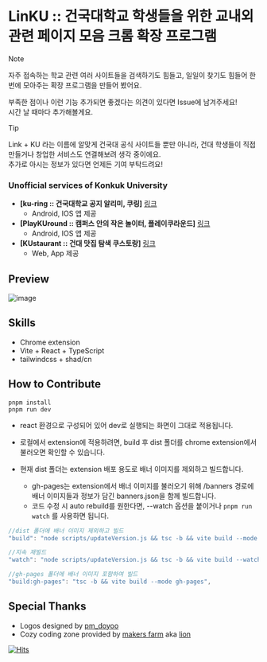 # LinKU :: 건국대학교 학생들을 위한 교내외 관련 페이지 모음 크롬 확장 프로그램
> [!note]
> 자주 접속하는 학교 관련 여러 사이트들을 검색하기도 힘들고, 일일이 찾기도 힘들어 한 번에 모아주는 확장 프로그램을 만들어 봤어요.
> 
> 부족한 점이나 이런 기능 추가되면 좋겠다는 의견이 있다면 Issue에 남겨주세요!  
  시간 날 때마다 추가해볼게요.

> [!tip]
> Link + KU 라는 이름에 알맞게 건국대 공식 사이트들 뿐만 아니라, 건대 학생들이 직접 만들거나 창업한 서비스도 연결해보려 생각 중이에요.  
> 추가로 아시는 정보가 있다면 언제든 기여 부탁드려요!

### Unofficial services of Konkuk University
- **[ku-ring :: 건국대학교 공지 알리미, 쿠링]** [링크](https://github.com/ku-ring)
  - Android, IOS 앱 제공
- **[PlayKUround :: 캠퍼스 안의 작은 놀이터, 플레이쿠라운드]** [링크](https://github.com/playkuround)
  - Android, IOS 앱 제공
- **[KUstaurant :: 건대 맛집 탐색 쿠스토랑]** [링크](https://kustaurant.com/)
  - Web, App 제공

## Preview
![image](https://github.com/user-attachments/assets/75e0d47d-e8bf-4473-8b2d-83cbc1505077)

## Skills

- Chrome extension
- Vite + React + TypeScript
- tailwindcss + shad/cn

## How to Contribute

```shell
pnpm install
pnpm run dev
```
- react 환경으로 구성되어 있어 dev로 실행되는 화면이 그대로 적용됩니다.
- 로컬에서 extension에 적용하려면, build 후 dist 폴더를 chrome extension에서 불러오면 확인할 수 있습니다.

- 현재 dist 폴더는 extension 배포 용도로 배너 이미지를 제외하고 빌드합니다.
  - gh-pages는 extension에서 배너 이미지를 불러오기 위해 /banners 경로에 배너 이미지들과 정보가 담긴 banners.json을 함께 빌드합니다.
  - 코드 수정 시 auto rebuild를 원한다면, --watch 옵션을 붙이거나 `pnpm run watch` 를 사용하면 됩니다.

```js
//dist 폴더에 배너 이미지 제외하고 빌드
"build": "node scripts/updateVersion.js && tsc -b && vite build --mode production",

//지속 재빌드
"watch": "node scripts/updateVersion.js && tsc -b && vite build --watch --mode production",

//gh-pages 폴더에 배너 이미지 포함하여 빌드
"build:gh-pages": "tsc -b && vite build --mode gh-pages",
```

## Special Thanks

- Logos designed by [pm_doyoo](https://www.instagram.com/pm_doyoo/)
- Cozy coding zone provided by [makers farm](https://www.instagram.com/makersfarm_konkuk) aka [lion](https://www.instagram.com/00_minwooky)

[![Hits](https://hits.seeyoufarm.com/api/count/incr/badge.svg?url=https%3A%2F%2Fgithub.com%2FTurtle-Hwan%2FLinKU&count_bg=%2379C83D&title_bg=%230A2F01&icon=&icon_color=%23E7E7E7&title=hits&edge_flat=false)](https://hits.seeyoufarm.com)
